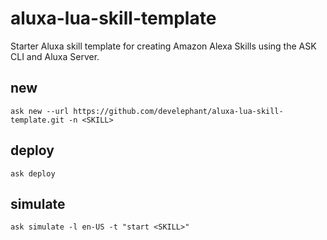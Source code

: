 # aluxa-lua-skill-template

Starter Aluxa skill template for creating Amazon Alexa Skills using the ASK CLI and Aluxa Server.

## new

`ask new --url https://github.com/develephant/aluxa-lua-skill-template.git -n <SKILL>`

## deploy

`ask deploy`

## simulate

`ask simulate -l en-US -t "start <SKILL>"`